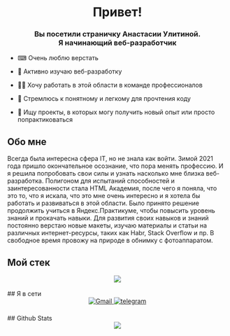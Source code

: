 <div align="center">
  <h1>Привет!</h1>
</div>  

### <div align="center"> Вы посетили страничку Анастасии Улитиной. <br> Я начинающий веб-разработчик</div>


- ⌨ Очень люблю верстать

- 🔭 Активно изучаю веб-разработку

- 🧑‍💻 Хочу работать в этой области в команде профессионалов

- 📝 Стремлюсь к понятному и легкому для прочтения коду

- 🔎 Ищу проекты, в которых могу получить новый опыт или просто попрактиковаться

## Обо мне
Всегда была интересна сфера IT, но не знала как войти. Зимой 2021 года пришло окончательное осознание, что пора менять профессию. И я  решила попробовать свои силы и узнать насколько мне близка веб-разработка. Полигоном для испытаний способностей и заинтересованности стала HTML Академия, после чего я поняла, что это то, что я искала, что это мне очень интересно и я хотела бы работать и развиваться в этой области.
Было принято решение продолжить учиться в Яндекс.Практикуме, чтобы повысить уровень знаний и прокачать навыки. Для развития своих навыков и знаний постоянно верстаю новые макеты, изучаю материалы и статьи на различных интернет-ресурсы, таких как Habr, Stack Overflow и пр. В свободное время провожу на природе в обнимку с фотоаппаратом.
<br/>  


## Мой стек
<div align="center">
  <a href="https://skillicons.dev">
    <img src="https://skillicons.dev/icons?i=html,css,git,sass,js,ps,figma,ai,vscode,webpack,react" />
  </a>
</div>

<br/>  
## Я в сети 
<div align="center">
<a href="mailto:Ulitina-A8@yandex.ru" target="_blank">
<img src="https://img.shields.io/badge/-Y%20MAIL-red" alt=Gmail style="margin-bottom: 5px;" />
</a>  
<a href="http://t.me/aulitina" target="_blank">
<img src="https://img.shields.io/badge/-TELEGRAM-blue" alt=telegram style="margin-bottom: 5px;" />
</a>  
</div>  

<br/>  
## Github Stats  
<div align="center"><img src="https://github-readme-stats.vercel.app/api/top-langs/?username=8Eithel8&hide_border=true&layout=compact" align="center" /></div>  
 
 

